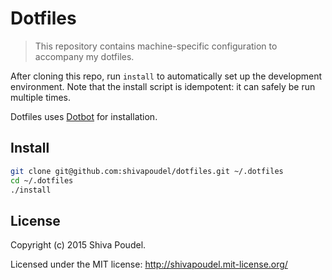 Dotfiles
========

> This repository contains machine-specific configuration to accompany my dotfiles.

After cloning this repo, run `install` to automatically set up the development
environment. Note that the install script is idempotent: it can safely be run
multiple times.

Dotfiles uses [Dotbot](https://github.com/anishathalye/dotbot) for installation.

Install
-------

```bash
git clone git@github.com:shivapoudel/dotfiles.git ~/.dotfiles
cd ~/.dotfiles
./install
```

License
-------

Copyright (c) 2015 Shiva Poudel.

Licensed under the MIT license: 
<http://shivapoudel.mit-license.org/>
